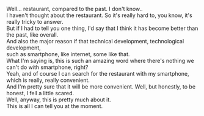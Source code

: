 Well... restaurant, compared to the past. I don't know..    
I haven't thought about the restaurant. So it's really hard to, you know, it's really tricky to answer.  
But if I had to tell you one thing, I'd say that I think it has become better than the past, like overall.  
And also the major reason if that technical development, technological development,  
such as smartphone, like internet, some like that.  
What I'm saying is, this is such an amazing word where there's nothing we can't do with smartphone, right?  
Yeah, and of course I can search for the restaurant with my smartphone, which is really, really convenient.  
And I'm pretty sure that it will be more convenient.
Well, but honestly, to be honest, I fell a little scared.  
Well, anyway, this is pretty much about it.  
This is all I can tell you at the moment.  
